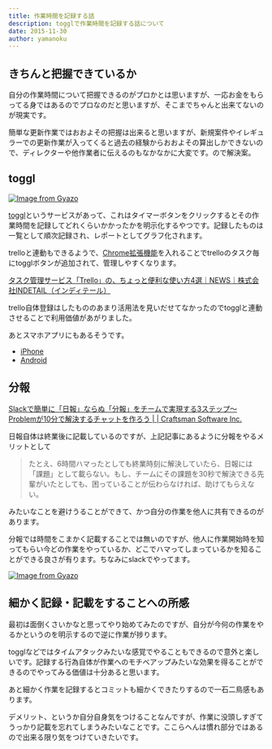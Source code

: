 ```yaml
---
title: 作業時間を記録する話
description: togglで作業時間を記録する話について
date: 2015-11-30
author: yamanoku
---
```


## きちんと把握できているか

自分の作業時間について把握できるのがプロかとは思いますが、一応お金をもらってる身ではあるのでプロなのだと思いますが、そこまでちゃんと出来てないのが現実です。

簡単な更新作業ではおおよその把握は出来ると思いますが、新規案件やイレギュラーでの更新作業が入ってくると過去の経験からおおよその算出しかできないので、ディレクターや他作業者に伝えるのもなかなかに大変です。ので解決案。

## toggl

[![Image from Gyazo](https://i.gyazo.com/e13fcb13f8c65ab333ba2139f696fc98.jpg)](https://gyazo.com/e13fcb13f8c65ab333ba2139f696fc98)

[toggl](https://www.toggl.com/)というサービスがあって、これはタイマーボタンをクリックするとその作業時間を記録してどれくらいかかったかを明示化するやつです。記録したものは一覧として順次記録され、レポートとしてグラフ化されます。

trelloと連動もできるようで、[Chrome拡張機能](https://chrome.google.com/webstore/detail/toggl-button/oejgccbfbmkkpaidnkphaiaecficdnfn)を入れることでtrelloのタスク毎にtogglボタンが追加されて、管理しやすくなります。

[タスク管理サービス「Trello」の、ちょっと便利な使い方4選｜NEWS｜株式会社INDETAIL（インディテール）](https://www.indetail.co.jp/blog/6671/)

trello自体登録はしたもののあまり活用法を見いだせてなかったのでtogglと連動させることで利用価値があがりました。

あとスマホアプリにもあるそうです。

- [iPhone](https://itunes.apple.com/jp/app/toggl-timer/id885767775?mt=8)
- [Android](https://play.google.com/store/apps/details?id=com.toggl.timer&hl=ja)

## 分報

[Slackで簡単に「日報」ならぬ「分報」をチームで実現する3ステップ〜Problemが10分で解決するチャットを作ろう | | Craftsman Software Inc.](http://c16e.com/1511101558/)

日報自体は終業後に記載しているのですが、上記記事にあるように分報をやるメリットとして

> たとえ、6時間ハマったとしても終業時刻に解決していたら、日報には「課題」として載らない。もし、チームにその課題を30秒で解決できる先輩がいたとしても、困っていることが伝わらなければ、助けてもらえない。

みたいなことを避けうることができて、かつ自分の作業を他人に共有できるのがあります。

分報では時間をこまかく記載することでは無いのですが、他人に作業開始時を知ってもらい今どの作業をやっているか、どこでハマってしまっているかを知ることができる良さが有ります。ちなみにslackでやってます。

[![Image from Gyazo](https://i.gyazo.com/fcb70b360e31c4830a535de21191ff4f.png)](https://gyazo.com/fcb70b360e31c4830a535de21191ff4f)

## 細かく記録・記載をすることへの所感

最初は面倒くさいかなと思ってやり始めてみたのですが、自分が今何の作業をやるかというのを明示するので逆に作業が捗ります。

togglなどではタイムアタックみたいな感覚でやることもできるので意外と楽しいです。記録する行為自体が作業へのモチベアップみたいな効果を得ることができるのでやってみる価値は十分あると思います。

あと細かく作業を記録するとコミットも細かくできたりするので一石二鳥感もあります。

デメリット、というか自分自身気をつけることなんですが、作業に没頭しすぎてうっかり記載を忘れてしまうみたいなことです。ここらへんは慣れ部分ではあるので出来る限り気をつけていきたいです。